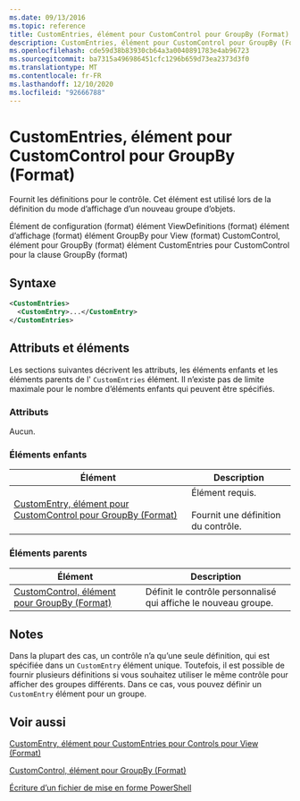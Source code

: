 ```yaml
---
ms.date: 09/13/2016
ms.topic: reference
title: CustomEntries, élément pour CustomControl pour GroupBy (Format)
description: CustomEntries, élément pour CustomControl pour GroupBy (Format)
ms.openlocfilehash: cde59d38b83930cb64a3a0040891783e4ab96723
ms.sourcegitcommit: ba7315a496986451cfc1296b659d73ea2373d3f0
ms.translationtype: MT
ms.contentlocale: fr-FR
ms.lasthandoff: 12/10/2020
ms.locfileid: "92666788"
---
```

# <a name="customentries-element-for-customcontrol-for-groupby-format"></a>CustomEntries, élément pour CustomControl pour GroupBy (Format)

Fournit les définitions pour le contrôle. Cet élément est utilisé lors de la définition du mode d’affichage d’un nouveau groupe d’objets.

Élément de configuration (format) élément ViewDefinitions (format) élément d’affichage (format) élément GroupBy pour View (format) CustomControl, élément pour GroupBy (format) élément CustomEntries pour CustomControl pour la clause GroupBy (format)

## <a name="syntax"></a>Syntaxe

```xml
<CustomEntries>
  <CustomEntry>...</CustomEntry>
</CustomEntries>
```

## <a name="attributes-and-elements"></a>Attributs et éléments

Les sections suivantes décrivent les attributs, les éléments enfants et les éléments parents de l' `CustomEntries` élément. Il n’existe pas de limite maximale pour le nombre d’éléments enfants qui peuvent être spécifiés.

### <a name="attributes"></a>Attributs

Aucun.

### <a name="child-elements"></a>Éléments enfants

|Élément|Description|
|-------------|-----------------|
|[CustomEntry, élément pour CustomControl pour GroupBy (Format)](./customentry-element-for-customcontrol-for-groupby-format.md)|Élément requis.<br /><br /> Fournit une définition du contrôle.|

### <a name="parent-elements"></a>Éléments parents

|Élément|Description|
|-------------|-----------------|
|[CustomControl, élément pour GroupBy (Format)](./customcontrol-element-for-groupby-format.md)|Définit le contrôle personnalisé qui affiche le nouveau groupe.|

## <a name="remarks"></a>Notes

Dans la plupart des cas, un contrôle n’a qu’une seule définition, qui est spécifiée dans un `CustomEntry` élément unique. Toutefois, il est possible de fournir plusieurs définitions si vous souhaitez utiliser le même contrôle pour afficher des groupes différents. Dans ce cas, vous pouvez définir un `CustomEntry` élément pour un groupe.

## <a name="see-also"></a>Voir aussi

[CustomEntry, élément pour CustomEntries pour Controls pour View (Format)](./customentry-element-for-customentries-for-controls-for-view-format.md)

[CustomControl, élément pour GroupBy (Format)](./customcontrol-element-for-groupby-format.md)

[Écriture d’un fichier de mise en forme PowerShell](./writing-a-powershell-formatting-file.md)
